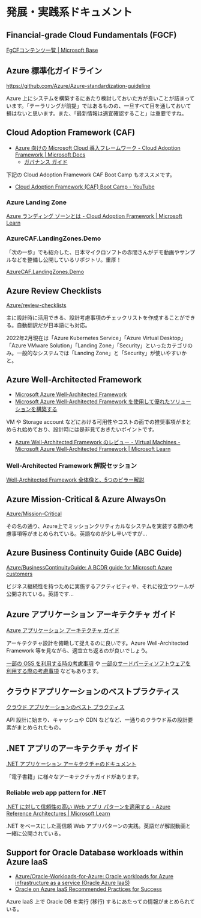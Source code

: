 # 発展・実践系ドキュメント

## Financial-grade Cloud Fundamentals (FGCF)

[FgCFコンテンツ一覧 \| Microsoft Base](https://www.microsoft.com/ja-jp/events/azurebase/fgcf/)

## Azure 標準化ガイドライン

<https://github.com/Azure/Azure-standardization-guideline>

Azure 上にシステムを構築するにあたり検討しておいた方が良いことが詰まっています。「テーラリングが前提」ではあるものの、一旦すべて目を通しておいて損はないと思います。また、「最新情報は適宜確認すること」は重要ですね。

## Cloud Adoption Framework (CAF)

* [Azure 向けの Microsoft Cloud 導入フレームワーク \- Cloud Adoption Framework \| Microsoft Docs](https://learn.microsoft.com/ja-jp/azure/cloud-adoption-framework/)
  * [ガバナンス ガイド](https://learn.microsoft.com/ja-jp/azure/cloud-adoption-framework/govern/)

下記の Cloud Adoption Framework CAF Boot Camp もオススメです。

* [Cloud Adoption Framework \(CAF\) Boot Camp \- YouTube](https://www.youtube.com/playlist?list=PL1RqQ3kddIpZe9hQozXALLITeTJtMiXHv)

### Azure Landing Zone

[Azure ランディング ゾーンとは \- Cloud Adoption Framework \| Microsoft Learn](https://learn.microsoft.com/ja-jp/azure/cloud-adoption-framework/ready/landing-zone/)

### AzureCAF.LandingZones.Demo

「次の一歩」でも紹介した、日本マイクロソフトの赤間さんがデモ動画やサンプルなどを整備し公開しているリポジトリ。重厚！

[AzureCAF\.LandingZones\.Demo](https://github.com/nakamacchi/AzureCAF.LandingZones.Demo)

## Azure Review Checklists

[Azure/review\-checklists](https://github.com/Azure/review-checklists)

主に設計時に活用できる、設計考慮事項のチェックリストを作成することができる。自動翻訳だが日本語にも対応。

2022年2月現在は「Azure Kubernetes Service」「Azure Virtual Desktop」「Azure VMware Solution」「Landing Zone」「Security」といったカテゴリのみ。一般的なシステムでは「Landing Zone」と「Security」が使いやすいかと。

## Azure Well-Architected Framework

* [Microsoft Azure Well-Architected Framework](https://learn.microsoft.com/ja-jp/azure/well-architected/)
* [Microsoft Azure Well-Architected Framework を使用して優れたソリューションを構築する](https://learn.microsoft.com/ja-jp/training/paths/azure-well-architected-framework/)

VM や Storage account などにおける可用性やコストの面での推奨事項がまとめられ始めており、設計時には是非見ておきたいポイントです。

* [Azure Well\-Architected Framework のレビュー \- Virtual Machines \- Microsoft Azure Well\-Architected Framework \| Microsoft Learn](https://learn.microsoft.com/ja-jp/azure/well-architected/services/compute/virtual-machines/virtual-machines-review)

### Well-Architected Framework 解説セッション

[Well\-Architected Framework 全体像と、5つのピラー解説](https://note.microsoft.com/CatalogueDisplay-SRDEM82102_CatalogDisplayPage.html)

## Azure Mission-Critical & Azure AlwaysOn

[Azure/Mission\-Critical](https://github.com/Azure/Mission-Critical)

その名の通り、Azure上でミッションクリティカルなシステムを実装する際の考慮事項等がまとめられている。英語なのが少し辛いですが…

## Azure Business Continuity Guide (ABC Guide)

[Azure/BusinessContinuityGuide: A BCDR guide for Microsoft Azure customers](https://github.com/Azure/BusinessContinuityGuide)

ビジネス継続性を持つために実施するアクティビティや、それに役立つツールが公開されている。英語です…

## Azure アプリケーション アーキテクチャ ガイド

[Azure アプリケーション アーキテクチャ ガイド](https://learn.microsoft.com/ja-jp/azure/architecture/guide/)

アーキテクチャ設計を俯瞰して捉えるのに良いです。Azure Well-Architected Framework 等を見ながら、適宜立ち返るのが良いでしょう。

[一部の OSS を利用する時の考慮事項](https://learn.microsoft.com/ja-jp/azure/architecture/guide/open-source-scenarios) や [一部のサードパーティソフトウェアを利用する際の考慮事項](https://learn.microsoft.com/ja-jp/azure/architecture/guide/partner-scenarios) などもあります。

## クラウドアプリケーションのベストプラクティス

[クラウド アプリケーションのベスト プラクティス](https://learn.microsoft.com/ja-jp/azure/architecture/best-practices/index-best-practices)

API 設計に始まり、キャッシュや CDN などなど、一通りのクラウド系の設計要素がまとめられたもの。

## .NET アプリのアーキテクチャ ガイド

[.NET アプリケーション アーキテクチャのドキュメント](https://learn.microsoft.com/ja-jp/dotnet/architecture/)

「電子書籍」に様々なアーキテクチャガイドがあります。

### Reliable web app pattern for .NET

[\.NET に対して信頼性の高い Web アプリ パターンを適用する \- Azure Reference Architectures \| Microsoft Learn](https://learn.microsoft.com/ja-jp/azure/architecture/reference-architectures/reliable-web-app/dotnet/apply-pattern)

.NET をベースにした高信頼 Web アプリパターンの実践。英語だが解説動画と一緒に公開されている。

## Support for Oracle Database workloads within Azure IaaS

* [Azure/Oracle\-Workloads\-for\-Azure: Oracle workloads for Azure infrastructure as a service \(Oracle Azure IaaS\)](https://github.com/Azure/Oracle-Workloads-for-Azure)
* [Oracle on Azure IaaS Recommended Practices for Success](https://github.com/Azure/Oracle-Workloads-for-Azure/blob/main/Oracle%20on%20Azure%20IaaS%20Recommended%20Practices%20for%20Success.pdf)

Azure IaaS 上で Oracle DB を実行 (移行) するにあたっての情報がまとめられている。